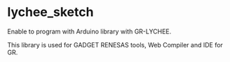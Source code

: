 # lychee_sketch
Enable to program with Arduino library with GR-LYCHEE.

This library is used for GADGET RENESAS tools, Web Compiler and IDE for GR.
